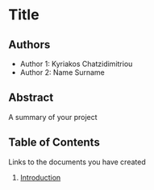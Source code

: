 # Title

## Authors

- Author 1: Kyriakos Chatzidimitriou
- Author 2: Name Surname

## Abstract

A summary of your project

## Table of Contents

Links to the documents you have created

  1. [Introduction](https://github.com/kyrcha/soft-eng-assignment/blob/master/documentation/intro.md)
